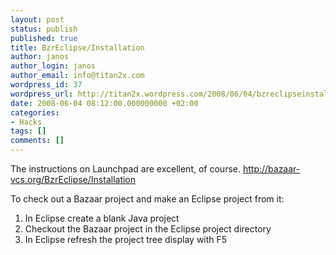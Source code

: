 ```yaml
---
layout: post
status: publish
published: true
title: BzrEclipse/Installation
author: janos
author_login: janos
author_email: info@titan2x.com
wordpress_id: 37
wordpress_url: http://titan2x.wordpress.com/2008/06/04/bzreclipseinstallation/
date: 2008-06-04 08:12:00.000000000 +02:00
categories:
- Hacks
tags: []
comments: []
---
```

The instructions on Launchpad are excellent, of course.
<a href="http://bazaar-vcs.org/BzrEclipse/Installation">http://bazaar-vcs.org/BzrEclipse/Installation</a>

<p>To check out a Bazaar project and make an Eclipse project from it:</p>

<ol><li>In Eclipse create a blank Java project</li><li>Checkout the Bazaar project in the Eclipse project directory</li><li>In Eclipse refresh the project tree display with F5</li></ol>
